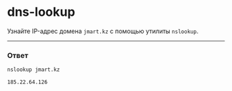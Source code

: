 # dns-lookup

Узнайте IP-адрес домена `jmart.kz` с помощью утилиты `nslookup`.

---

### Ответ

```bash
nslookup jmart.kz
```

```
185.22.64.126
```
